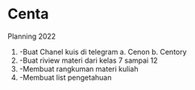 # Centa
Planning 2022
1. -Buat Chanel kuis di telegram
    a. Cenon
    b. Centory
3. -Buat riview materi dari kelas 7 sampai 12
4. -Membuat rangkuman materi kuliah
5. -Membuat list pengetahuan
